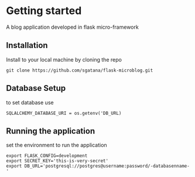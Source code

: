 # Getting started
A blog application developed in flask micro-framework
## Installation
Install to your local machine by cloning the repo

``git clone https://github.com/sgatana/flask-microblog.git ``
## Database Setup
to set database use 

``SQLALCHEMY_DATABASE_URI = os.getenv('DB_URL)``

## Running the application
set the environment to run the application

```
export FLASK_CONFIG=development
export SECRET_KEY='this-is-very-secret'
export DB_URL='postgresql://postgres@username:password/-databasenname-'
```